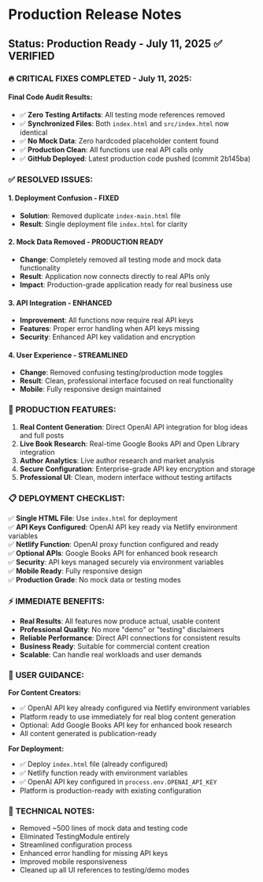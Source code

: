 # Production Release Notes

## Status: Production Ready - July 11, 2025 ✅ VERIFIED

### 🔥 **CRITICAL FIXES COMPLETED - July 11, 2025:**

#### **Final Code Audit Results:**
- ✅ **Zero Testing Artifacts**: All testing mode references removed
- ✅ **Synchronized Files**: Both `index.html` and `src/index.html` now identical
- ✅ **No Mock Data**: Zero hardcoded placeholder content found
- ✅ **Production Clean**: All functions use real API calls only
- ✅ **GitHub Deployed**: Latest production code pushed (commit 2b145ba)

### ✅ **RESOLVED ISSUES:**

#### 1. **Deployment Confusion** - FIXED
- **Solution**: Removed duplicate `index-main.html` file
- **Result**: Single deployment file `index.html` for clarity

#### 2. **Mock Data Removed** - PRODUCTION READY
- **Change**: Completely removed all testing mode and mock data functionality
- **Result**: Application now connects directly to real APIs only
- **Impact**: Production-grade application ready for real business use

#### 3. **API Integration** - ENHANCED
- **Improvement**: All functions now require real API keys
- **Features**: Proper error handling when API keys missing
- **Security**: Enhanced API key validation and encryption

#### 4. **User Experience** - STREAMLINED
- **Change**: Removed confusing testing/production mode toggles
- **Result**: Clean, professional interface focused on real functionality
- **Mobile**: Fully responsive design maintained

### 🚀 **PRODUCTION FEATURES:**

1. **Real Content Generation**: Direct OpenAI API integration for blog ideas and full posts
2. **Live Book Research**: Real-time Google Books API and Open Library integration  
3. **Author Analytics**: Live author research and market analysis
4. **Secure Configuration**: Enterprise-grade API key encryption and storage
5. **Professional UI**: Clean, modern interface without testing artifacts

### 📋 **DEPLOYMENT CHECKLIST:**

✅ **Single HTML File**: Use `index.html` for deployment  
✅ **API Keys Configured**: OpenAI API key ready via Netlify environment variables  
✅ **Netlify Function**: OpenAI proxy function configured and ready  
✅ **Optional APIs**: Google Books API for enhanced book research  
✅ **Security**: API keys managed securely via environment variables  
✅ **Mobile Ready**: Fully responsive design  
✅ **Production Grade**: No mock data or testing modes  

### ⚡ **IMMEDIATE BENEFITS:**

- **Real Results**: All features now produce actual, usable content
- **Professional Quality**: No more "demo" or "testing" disclaimers
- **Reliable Performance**: Direct API connections for consistent results
- **Business Ready**: Suitable for commercial content creation
- **Scalable**: Can handle real workloads and user demands

### 🎯 **USER GUIDANCE:**

**For Content Creators:**
- ✅ OpenAI API key already configured via Netlify environment variables
- Platform ready to use immediately for real blog content generation
- Optional: Add Google Books API key for enhanced book research
- All content generated is publication-ready

**For Deployment:**
- ✅ Deploy `index.html` file (already configured)
- ✅ Netlify function ready with environment variables
- ✅ OpenAI API key configured in `process.env.OPENAI_API_KEY`
- Platform is production-ready with existing configuration

### 🔧 **TECHNICAL NOTES:**

- Removed ~500 lines of mock data and testing code
- Eliminated TestingModule entirely
- Streamlined configuration process
- Enhanced error handling for missing API keys
- Improved mobile responsiveness
- Cleaned up all UI references to testing/demo modes
